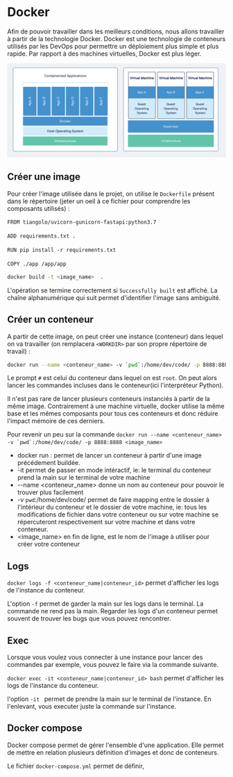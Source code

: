 # Docker

Afin de pouvoir travailler dans les meilleurs conditions, nous allons travailler à partir de la technologie Docker. Docker est une technologie de conteneurs utilisés par les DevOps pour permettre un déploiement plus simple et plus rapide. Par rapport à des machines virtuelles, Docker est plus léger.

![](docs/docker_archi.png)

## Créer une image

Pour créer l'image utilisée dans le projet, on utilise le ``Dockerfile`` présent dans le répertoire (jeter un oeil à ce fichier pour comprendre les composants utilisés)  :


```
FROM tiangolo/uvicorn-gunicorn-fastapi:python3.7

ADD requirements.txt .

RUN pip install -r requirements.txt

COPY ./app /app/app
```


``` bash
docker build -t <image_name>  .
```

L'opération se termine correctement si ``Successfully built`` est affiché. La chaîne alphanumérique qui suit permet d'identifier l'image sans ambiguité.

## Créer un conteneur


A partir de cette image, on peut créer une instance (conteneur) dans lequel on va travailler (on remplacera ``<WORKDIR>`` par son propre répertoire de travail) :

```bash
docker run --name <conteneur_name> -v `pwd`:/home/dev/code/ -p 8888:8888 <image_name>
```

Le prompt ``#`` est celui du conteneur dans lequel on est ``root``. On peut alors lancer les commandes incluses dans le conteneur(ici l'interpréteur Python).

Il n'est pas rare de lancer plusieurs conteneurs instanciés à partir de la même image. Contrairement à une machine virtuelle, docker utilise la même base et les mêmes composants pour tous ces conteneurs et donc réduire l'impact mémoire de ces derniers.

Pour revenir un peu sur la commande ``docker run --name <conteneur_name> -v `pwd`:/home/dev/code/ -p 8888:8888 <image_name>``

- docker run : permet de lancer un conteneur à partir d'une image précédement buildée.
- ̀-it  permet de passer en mode intéractif, ie: le terminal du conteneur prend la main sur le terminal de votre machine
- --name  <conteneur_name> donne un nom au conteneur pour pouvoir le trouver plus facilement
- -v `pwd`:/home/dev/code/ permet de faire mapping entre le dossier à l'intérieur du conteneur et le dossier de votre machine, ie: tous les modifications de fichier dans votre conteneur ou sur votre machine se répercuteront respectivement sur votre machine et dans votre conteneur.
- <image_name> en fin de ligne, est le nom de l'image à utiliser pour créer votre conteneur

## Logs 

```docker logs -f <conteneur_name|conteneur_id>``` permet d'afficher les logs de l'instance du conteneur.

L'option `-f` permet de garder la main sur les logs dans le terminal. La commande ne rend pas la main.
Regarder les logs d'un conteneur permet souvent de trouver les bugs que vous pouvez rencontrer.

## Exec

Lorsque vous voulez vous connecter à une instance pour lancer des commandes par exemple, vous pouvez le faire via la commande suivante. 

```docker exec -it <conteneur_name|conteneur_id> bash``` permet d'afficher les logs de l'instance du conteneur.

l'option `-it ` permet de prendre la main sur le terminal de l'instance. En l'enlevant, vous executer juste la commande sur l'instance.

## Docker compose

Docker compose permet de gérer l'ensemble d'une application. Elle permet de mettre en relation plusieurs définition d'images et donc de conteneurs. 

Le fichier `docker-compose.yml` permet de définir, 
